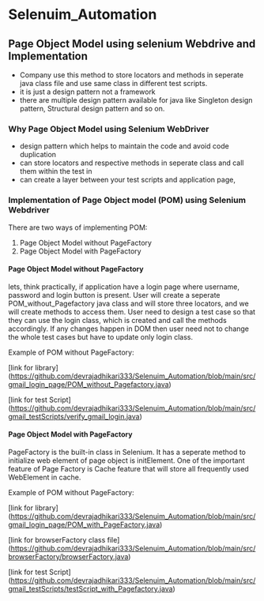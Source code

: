 # Selenuim_Automation

## Page Object Model using selenium Webdrive and Implementation
 - Company use this method to store locators and methods in seperate java class file and use same class in different test scripts. 
 - it is just a design pattern not a framework
 - there are multiple design pattern available for java like Singleton design pattern, Structural design pattern and so on.

### Why Page Object Model using Selenium WebDriver
 - design pattern which helps to maintain the code and avoid code duplication
 - can store locators and respective methods in seperate class and call them within the test in
 - can create a layer between your test scripts and application page, 

### Implementation of Page Object model (POM) using Selenium Webdriver
 There are two ways of implementing POM:
 1. Page Object Model without PageFactory
 2. Page Object Model with PageFactory

#### Page Object Model without PageFactory
lets, think practically, if application have a login page where username, password and login button is present. User will create a seperate POM_without_Pagefactory 
java class and will store three locators, and we will create methods to access them. User need to design a test case so that they can use the login class, which is created
and call the methods accordingly. If any changes happen in DOM then user need not to change the whole test cases but have to update only login class.

Example of POM without PageFactory:

[link for library] (https://github.com/devrajadhikari333/Selenuim_Automation/blob/main/src/gmail_login_page/POM_without_Pagefactory.java)

[link for test Script] (https://github.com/devrajadhikari333/Selenuim_Automation/blob/main/src/gmail_testScripts/verify_gmail_login.java)

#### Page Object Model with PageFactory
PageFactory is the built-in class in Selenium. It has a seperate method to initialize web element of page object
is initElement. One of the important feature of Page Factory is Cache feature that will store all frequently used
WebElement in cache. 

Example of POM without PageFactory:

[link for library] (https://github.com/devrajadhikari333/Selenuim_Automation/blob/main/src/gmail_login_page/POM_with_PageFactory.java)

[link for browserFactory class file] (https://github.com/devrajadhikari333/Selenuim_Automation/blob/main/src/browserFactory/browserFactory.java)

[link for test Script] (https://github.com/devrajadhikari333/Selenuim_Automation/blob/main/src/gmail_testScripts/testScript_with_Pagefactory.java)
